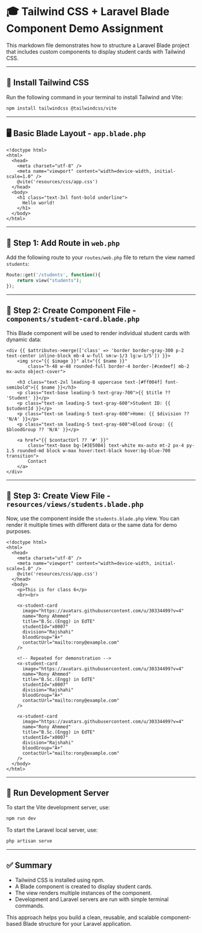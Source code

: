 # 🎓 Tailwind CSS + Laravel Blade Component Demo Assignment

This markdown file demonstrates how to structure a Laravel Blade project that includes custom components to display student cards with Tailwind CSS.

---

## 🧰 Install Tailwind CSS

Run the following command in your terminal to install Tailwind and Vite:

```bash
npm install tailwindcss @tailwindcss/vite
```

---

## 🖥️ Basic Blade Layout - `app.blade.php`

```blade
<!doctype html>
<html>
  <head>
    <meta charset="utf-8" />
    <meta name="viewport" content="width=device-width, initial-scale=1.0" />
    @vite('resources/css/app.css')
  </head>
  <body>
    <h1 class="text-3xl font-bold underline">
      Hello world!
    </h1>
  </body>
</html>
```

---

## 📁 Step 1: Add Route in `web.php`

Add the following route to your `routes/web.php` file to return the view named `students`:

```php
Route::get('/students', function(){
    return view("students");
});
```

---

## 🧩 Step 2: Create Component File - `components/student-card.blade.php`

This Blade component will be used to render individual student cards with dynamic data:

```blade
<div {{ $attributes->merge(['class' => 'border border-gray-300 p-2 text-center inline-block mb-4 w-full sm:w-1/3 lg:w-1/5']) }}>
    <img src="{{ $image }}" alt="{{ $name }}"
        class="h-48 w-48 rounded-full border-4 border-[#cedeef] mb-2 mx-auto object-cover">
    
    <h3 class="text-2xl leading-8 uppercase text-[#ff004f] font-semibold">{{ $name }}</h3>
    <p class="text-base leading-5 text-gray-700">{{ $title ?? 'Student' }}</p>
    <p class="text-sm leading-5 text-gray-600">Student ID: {{ $studentId }}</p>
    <p class="text-sm leading-5 text-gray-600">Home: {{ $division ?? 'N/A' }}</p>
    <p class="text-sm leading-5 text-gray-600">Blood Group: {{ $bloodGroup ?? 'N/A' }}</p>

    <a href="{{ $contactUrl ?? '#' }}"
        class="text-base bg-[#3E50B4] text-white mx-auto mt-2 px-4 py-1.5 rounded-md block w-max hover:text-black hover:bg-blue-700 transition">
        Contact
    </a>
</div>
```

---

## 🧾 Step 3: Create View File - `resources/views/students.blade.php`

Now, use the component inside the `students.blade.php` view. You can render it multiple times with different data or the same data for demo purposes.

```blade
<!doctype html>
<html>
  <head>
    <meta charset="utf-8" />
    <meta name="viewport" content="width=device-width, initial-scale=1.0" />
    @vite('resources/css/app.css')
  </head>
  <body>
    <p>This is for class 6</p>
    <br><br>

    <x-student-card
      image="https://avatars.githubusercontent.com/u/30334499?v=4"
      name="Rony Ahmmed"
      title="B.Sc.(Engg) in EdTE"
      studentId="x0007"
      division="Rajshahi"
      bloodGroup="A+"
      contactUrl="mailto:rony@example.com"
    />

    <!-- Repeated for demonstration -->
    <x-student-card
      image="https://avatars.githubusercontent.com/u/30334499?v=4"
      name="Rony Ahmmed"
      title="B.Sc.(Engg) in EdTE"
      studentId="x0007"
      division="Rajshahi"
      bloodGroup="A+"
      contactUrl="mailto:rony@example.com"
    />

    <x-student-card
      image="https://avatars.githubusercontent.com/u/30334499?v=4"
      name="Rony Ahmmed"
      title="B.Sc.(Engg) in EdTE"
      studentId="x0007"
      division="Rajshahi"
      bloodGroup="A+"
      contactUrl="mailto:rony@example.com"
    />
  </body>
</html>
```

---

## 🚀 Run Development Server

To start the Vite development server, use:

```bash
npm run dev
```

To start the Laravel local server, use:

```bash
php artisan serve
```

---

## ✅ Summary

- Tailwind CSS is installed using npm.
- A Blade component is created to display student cards.
- The view renders multiple instances of the component.
- Development and Laravel servers are run with simple terminal commands.

This approach helps you build a clean, reusable, and scalable component-based Blade structure for your Laravel application.
